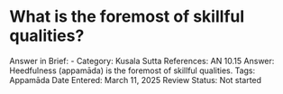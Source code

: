 # What is the foremost of skillful qualities?

Answer in Brief: -
 Category: Kusala
Sutta References: AN 10.15
Answer: Heedfulness (appamāda) is the foremost of skillful qualities.
Tags: Appamāda
Date Entered: March 11, 2025
Review Status: Not started